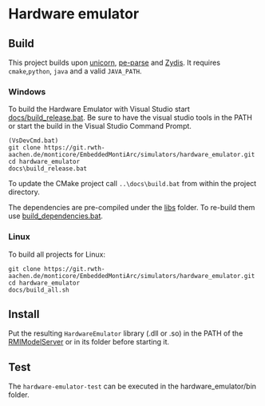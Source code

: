 # Hardware emulator

## Build

This project builds upon [unicorn](unicorn/README.md), [pe-parse](pe-parse/README.md) and [Zydis](zydis/README.md). It requires `cmake`,`python`, `java` and a valid `JAVA_PATH`.

### Windows

To build the Hardware Emulator with Visual Studio start [docs/build_release.bat](docs/build_release.bat). Be sure to have the visual studio tools in the PATH or start the build in the Visual Studio Command Prompt.

```
(VsDevCmd.bat)
git clone https://git.rwth-aachen.de/monticore/EmbeddedMontiArc/simulators/hardware_emulator.git
cd hardware_emulator
docs\build_release.bat
```

To update the CMake project call `..\docs\build.bat` from within the project directory.

The dependencies are pre-compiled under the [libs](hardware_emulator/libs) folder. To re-build them use [build_dependencies.bat](docs/build_dependencies.bat).

### Linux

To build all projects for Linux:

```
git clone https://git.rwth-aachen.de/monticore/EmbeddedMontiArc/simulators/hardware_emulator.git
cd hardware_emulator
docs/build_all.sh
```

## Install

Put the resulting `HardwareEmulator` library (.dll or .so) in the PATH of the [RMIModelServer](https://git.rwth-aachen.de/monticore/EmbeddedMontiArc/simulators/RMIModelServer) or in its folder before starting it.

## Test

The `hardware-emulator-test` can be executed in the hardware_emulator/bin folder.